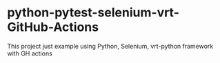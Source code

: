 # python-pytest-selenium-vrt-GitHub-Actions
This project just example using Python, Selenium, vrt-python framework with GH actions 

